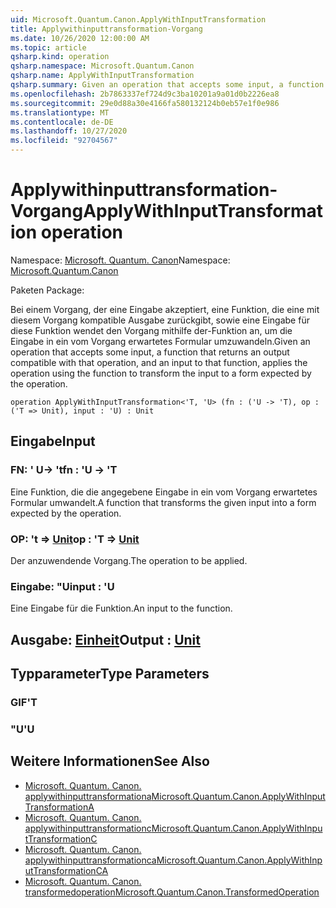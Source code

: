 ```yaml
---
uid: Microsoft.Quantum.Canon.ApplyWithInputTransformation
title: Applywithinputtransformation-Vorgang
ms.date: 10/26/2020 12:00:00 AM
ms.topic: article
qsharp.kind: operation
qsharp.namespace: Microsoft.Quantum.Canon
qsharp.name: ApplyWithInputTransformation
qsharp.summary: Given an operation that accepts some input, a function that returns an output compatible with that operation, and an input to that function, applies the operation using the function to transform the input to a form expected by the operation.
ms.openlocfilehash: 2b7863337ef724d9c3ba10201a9a01d0b2226ea8
ms.sourcegitcommit: 29e0d88a30e4166fa580132124b0eb57e1f0e986
ms.translationtype: MT
ms.contentlocale: de-DE
ms.lasthandoff: 10/27/2020
ms.locfileid: "92704567"
---
```

# <a name="applywithinputtransformation-operation"></a><span data-ttu-id="53106-102">Applywithinputtransformation-Vorgang</span><span class="sxs-lookup"><span data-stu-id="53106-102">ApplyWithInputTransformation operation</span></span>

<span data-ttu-id="53106-103">Namespace: [Microsoft. Quantum. Canon](xref:Microsoft.Quantum.Canon)</span><span class="sxs-lookup"><span data-stu-id="53106-103">Namespace: [Microsoft.Quantum.Canon](xref:Microsoft.Quantum.Canon)</span></span>

<span data-ttu-id="53106-104">Paketen [](https://nuget.org/packages/)</span><span class="sxs-lookup"><span data-stu-id="53106-104">Package: [](https://nuget.org/packages/)</span></span>


<span data-ttu-id="53106-105">Bei einem Vorgang, der eine Eingabe akzeptiert, eine Funktion, die eine mit diesem Vorgang kompatible Ausgabe zurückgibt, sowie eine Eingabe für diese Funktion wendet den Vorgang mithilfe der-Funktion an, um die Eingabe in ein vom Vorgang erwartetes Formular umzuwandeln.</span><span class="sxs-lookup"><span data-stu-id="53106-105">Given an operation that accepts some input, a function that returns an output compatible with that operation, and an input to that function, applies the operation using the function to transform the input to a form expected by the operation.</span></span>

```qsharp
operation ApplyWithInputTransformation<'T, 'U> (fn : ('U -> 'T), op : ('T => Unit), input : 'U) : Unit
```


## <a name="input"></a><span data-ttu-id="53106-106">Eingabe</span><span class="sxs-lookup"><span data-stu-id="53106-106">Input</span></span>

### <a name="fn--u---t"></a><span data-ttu-id="53106-107">FN: ' U-> 't</span><span class="sxs-lookup"><span data-stu-id="53106-107">fn : 'U -> 'T</span></span>

<span data-ttu-id="53106-108">Eine Funktion, die die angegebene Eingabe in ein vom Vorgang erwartetes Formular umwandelt.</span><span class="sxs-lookup"><span data-stu-id="53106-108">A function that transforms the given input into a form expected by the operation.</span></span>


### <a name="op--t--unit"></a><span data-ttu-id="53106-109">OP: 't => [Unit](xref:microsoft.quantum.lang-ref.unit)</span><span class="sxs-lookup"><span data-stu-id="53106-109">op : 'T => [Unit](xref:microsoft.quantum.lang-ref.unit)</span></span> 

<span data-ttu-id="53106-110">Der anzuwendende Vorgang.</span><span class="sxs-lookup"><span data-stu-id="53106-110">The operation to be applied.</span></span>


### <a name="input--u"></a><span data-ttu-id="53106-111">Eingabe: "U</span><span class="sxs-lookup"><span data-stu-id="53106-111">input : 'U</span></span>

<span data-ttu-id="53106-112">Eine Eingabe für die Funktion.</span><span class="sxs-lookup"><span data-stu-id="53106-112">An input to the function.</span></span>



## <a name="output--unit"></a><span data-ttu-id="53106-113">Ausgabe: [Einheit](xref:microsoft.quantum.lang-ref.unit)</span><span class="sxs-lookup"><span data-stu-id="53106-113">Output : [Unit](xref:microsoft.quantum.lang-ref.unit)</span></span>



## <a name="type-parameters"></a><span data-ttu-id="53106-114">Typparameter</span><span class="sxs-lookup"><span data-stu-id="53106-114">Type Parameters</span></span>

### <a name="t"></a><span data-ttu-id="53106-115">GIF</span><span class="sxs-lookup"><span data-stu-id="53106-115">'T</span></span>


### <a name="u"></a><span data-ttu-id="53106-116">"U</span><span class="sxs-lookup"><span data-stu-id="53106-116">'U</span></span>



## <a name="see-also"></a><span data-ttu-id="53106-117">Weitere Informationen</span><span class="sxs-lookup"><span data-stu-id="53106-117">See Also</span></span>

- [<span data-ttu-id="53106-118">Microsoft. Quantum. Canon. applywithinputtransformationa</span><span class="sxs-lookup"><span data-stu-id="53106-118">Microsoft.Quantum.Canon.ApplyWithInputTransformationA</span></span>](xref:Microsoft.Quantum.Canon.ApplyWithInputTransformationA)
- [<span data-ttu-id="53106-119">Microsoft. Quantum. Canon. applywithinputtransformationc</span><span class="sxs-lookup"><span data-stu-id="53106-119">Microsoft.Quantum.Canon.ApplyWithInputTransformationC</span></span>](xref:Microsoft.Quantum.Canon.ApplyWithInputTransformationC)
- [<span data-ttu-id="53106-120">Microsoft. Quantum. Canon. applywithinputtransformationca</span><span class="sxs-lookup"><span data-stu-id="53106-120">Microsoft.Quantum.Canon.ApplyWithInputTransformationCA</span></span>](xref:Microsoft.Quantum.Canon.ApplyWithInputTransformationCA)
- [<span data-ttu-id="53106-121">Microsoft. Quantum. Canon. transformedoperation</span><span class="sxs-lookup"><span data-stu-id="53106-121">Microsoft.Quantum.Canon.TransformedOperation</span></span>](xref:Microsoft.Quantum.Canon.TransformedOperation)